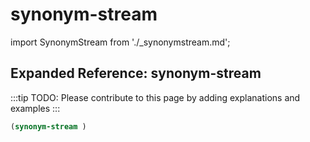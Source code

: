 # synonym-stream

import SynonymStream from './_synonymstream.md';

<SynonymStream />

## Expanded Reference: synonym-stream

:::tip
TODO: Please contribute to this page by adding explanations and examples
:::

```lisp
(synonym-stream )
```
